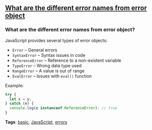 ## [What are the different error names from error object](#what-are-the-different-error-names-from-error-object)

### What are the different error names from error object?

JavaScript provides several types of error objects:

- `Error` – General errors
- `SyntaxError` – Syntax issues in code
- `ReferenceError` – Reference to a non-existent variable
- `TypeError` – Wrong data type used
- `RangeError` – A value is out of range
- `EvalError` – Issues with `eval()` function

Example:

```javascript
try {
  let x = y;
} catch (e) {
  console.log(e instanceof ReferenceError); // true
}
```

**Tags**: [basic](./level/basic), [JavaScript](./theme/javascript), [errors](./theme/errors)



